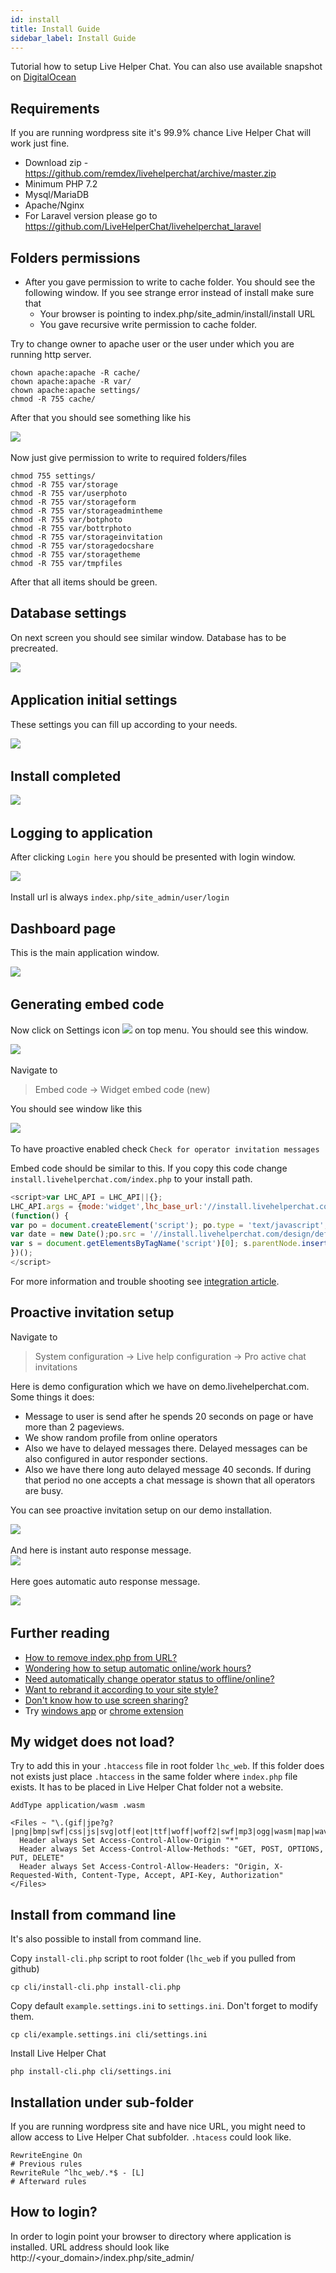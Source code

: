 ```yaml
---
id: install
title: Install Guide
sidebar_label: Install Guide
---
```


Tutorial how to setup Live Helper Chat. You can also use available snapshot on [DigitalOcean](development/hosting-on-digitalocean.md)

## Requirements

If you are running wordpress site it's 99.9% chance Live Helper Chat will work just fine.

* Download zip - https://github.com/remdex/livehelperchat/archive/master.zip
* Minimum PHP 7.2
* Mysql/MariaDB
* Apache/Nginx
* For Laravel version please go to https://github.com/LiveHelperChat/livehelperchat_laravel

## Folders permissions

* After you gave permission to write to cache folder. You should see the following window. If you see strange error instead of install make sure that
    * Your browser is pointing to index.php/site_admin/install/install URL
    * You gave recursive write permission to cache folder.

Try to change owner to apache user or the user under which you are running http server.

```shell script
chown apache:apache -R cache/
chown apache:apache -R var/
chown apache:apache settings/
chmod -R 755 cache/
```

After that you should see something like his

​![](/img/install/install-step-1.png)

Now just give permission to write to required folders/files

```shell script
chmod 755 settings/
chmod -R 755 var/storage
chmod -R 755 var/userphoto
chmod -R 755 var/storageform
chmod -R 755 var/storageadmintheme
chmod -R 755 var/botphoto
chmod -R 755 var/bottrphoto
chmod -R 755 var/storageinvitation
chmod -R 755 var/storagedocshare
chmod -R 755 var/storagetheme
chmod -R 755 var/tmpfiles
```

After that all items should be green.

## Database settings

On next screen you should see similar window. Database has to be precreated.

​![](/img/install/database-settings.png)

## Application initial settings

These settings you can fill up according to your needs.

​![](/img/install/initial-app-settings.png)

## Install completed

​![](/img/install/install-completed.png)

## Logging to application

After clicking `Login here` you should be presented with login window.

​![](/img/install/login-window.png)

Install url is always `index.php/site_admin/user/login`

## Dashboard page

This is the main application window.  

​![](/img/install/dashboard-installed.png)

## Generating embed code

Now click on Settings icon ​![](/img/install/settings.png) on top menu. You should see this window.  

​![](/img/install/settings-page.png)

Navigate to

> Embed code -> Widget embed code (new)

You should see window like this

​![](/img/install/html-code.png)

To have proactive enabled check `Check for operator invitation messages`

Embed code should be similar to this. If you copy this code change `install.livehelperchat.com/index.php` to your install path.

```js
<script>var LHC_API = LHC_API||{};
LHC_API.args = {mode:'widget',lhc_base_url:'//install.livehelperchat.com/index.php/',wheight:450,wwidth:350,pheight:520,pwidth:500,leaveamessage:true,proactive:true};
(function() {
var po = document.createElement('script'); po.type = 'text/javascript'; po.async = true;
var date = new Date();po.src = '//install.livehelperchat.com/design/defaulttheme/js/widgetv2/index.js?'+(""+date.getFullYear() + date.getMonth() + date.getDate());
var s = document.getElementsByTagName('script')[0]; s.parentNode.insertBefore(po, s);
})();
</script>
```

For more information and trouble shooting see [integration article](integrating.md).

## Proactive invitation setup

Navigate to

> System configuration -> Live help configuration -> Pro active chat invitations

Here is demo configuration which we have on demo.livehelperchat.com. Some things it does:

* Message to user is send after he spends 20 seconds on page or have more than 2 pageviews.
* We show random profile from online operators
* Also we have to delayed messages there. Delayed messages can be also configured in autor responder sections.
* Also we have there long auto delayed message 40 seconds. If during that period no one accepts a chat message is shown that all operators are busy.

You can see proactive invitation setup on our demo installation.

​![](/img/install/proactive-invitation.png)

And here is instant auto response message.  
​![](/img/install/autoresponder.png)

Here goes automatic auto response message.  

​![](/img/install/autoresponder-busy.png)

## Further reading

* [How to remove index.php from URL?](development/remove-index-php.md)
* [Wondering how to setup automatic online/work hours?](online-hours.md)
* [Need automatically change operator status to offline/online?](offline-online-automation.md)
* [Want to rebrand it according to your site style?](theme/theme.md)
* [Don't know how to use screen sharing?](co-browsing.md)
* Try [windows app](https://livehelperchat.com/demo-12c.html) or [chrome extension](https://livehelperchat.com/how-to-use-chrome-extension-245a.html)

## My widget does not load?

Try to add this in your `.htaccess` file in root folder `lhc_web`. If this folder does not exists just place `.htaccess` in the same folder where `index.php` file exists. It has to be placed in Live Helper Chat folder not a website.

```apacheconfig
AddType application/wasm .wasm

<Files ~ "\.(gif|jpe?g?|png|bmp|swf|css|js|svg|otf|eot|ttf|woff|woff2|swf|mp3|ogg|wasm|map|wav|pdf|ico|txt)$">
  Header always Set Access-Control-Allow-Origin "*"
  Header always Set Access-Control-Allow-Methods: "GET, POST, OPTIONS, PUT, DELETE"
  Header always Set Access-Control-Allow-Headers: "Origin, X-Requested-With, Content-Type, Accept, API-Key, Authorization"
</Files>
```
## Install from command line

It's also possible to install from command line.

Copy `install-cli.php` script to root folder (`lhc_web` if you pulled from github)

```shell script
cp cli/install-cli.php install-cli.php
```

Copy default `example.settings.ini` to `settings.ini`. Don't forget to modify them.
```shell script
cp cli/example.settings.ini cli/settings.ini
```

Install Live Helper Chat
```shell script
php install-cli.php cli/settings.ini
```

## Installation under sub-folder

If you are running wordpress site and have nice URL, you might need to allow access to Live Helper Chat subfolder. `.htacess` could look like.

```apacheconfig
RewriteEngine On
# Previous rules
RewriteRule ^lhc_web/.*$ - [L]
# Afterward rules
```

## How to login?
In order to login point your browser to directory where application is installed. URL address should look like http://<your_domain>/index.php/site_admin/

